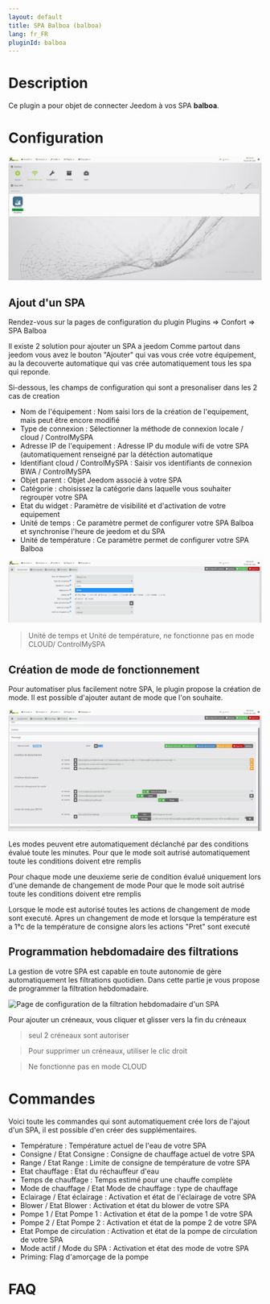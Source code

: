 ```yaml
---
layout: default
title: SPA Balboa (balboa)
lang: fr_FR
pluginId: balboa
---
```


# Description

Ce plugin a pour objet de connecter Jeedom à vos SPA __balboa__.

# Configuration

![Page de configuration des SPA](../images/balboa_screenshot_Configuration.jpg)

## Ajout d'un SPA

Rendez-vous sur la pages de configuration du plugin Plugins => Confort => SPA Balboa

Il existe 2 solution pour ajouter un SPA a jeedom
Comme partout dans jeedom vous avez le bouton "Ajouter" qui vas vous crée votre équipement, au la decouverte automatique qui vas crée automatiquement tous les spa qui reponde.

Si-dessous, les champs de configuration qui sont a presonaliser dans les 2 cas de creation

* Nom de l'équipement : Nom saisi lors de la création de l'equipement, mais peut être encore modifié
* Type de connexion : Sélectionner la méthode de connexion locale / cloud / ControlMySPA
* Adresse IP de l'equipement : Adresse IP du module wifi de votre SPA (automatiquement renseigné par la détéction automatique
* Identifiant cloud / ControlMySPA : Saisir vos identifiants de connexion BWA / ControlMySPA
* Objet parent : Objet Jeedom associé à votre SPA
* Catégorie : choisissez la catégorie dans laquelle vous souhaiter regrouper votre SPA
* Etat du widget : Paramètre de visibilité et d'activation de votre equipement
* Unité de temps : Ce paramètre permet de configurer votre SPA Balboa et synchronise l'heure de jeedom et du SPA
* Unité de température : Ce paramètre permet de configurer votre SPA Balboa

![Page de configuration d'un SPA](../images/balboa_screenshot_Equipement.jpg)

>  Unité de temps et Unité de température, ne fonctionne pas en mode CLOUD/ ControlMySPA

## Création de mode de fonctionnement

Pour automatiser plus facilement notre SPA, le plugin propose la création de mode.
Il est possible d'ajouter autant de mode que l'on souhaite.

![Création d'un mode pour notre SPA](../images/balboa_screenshot_Mode.jpg)

Les modes peuvent etre automatiquement déclanché par des conditions évalué toute les minutes.
Pour que le mode soit autrisé automatiquement toute les conditions doivent etre remplis

Pour chaque mode une deuxieme serie de condition évalué uniquement lors d'une demande de changement de mode 
Pour que le mode soit autrisé  toute les conditions doivent etre remplis

Lorsque le mode est autorisé toutes les actions de changement de mode sont executé.
Apres un changement de mode et lorsque la température est a 1°c de la température de consigne alors les actions "Pret" sont executé

## Programmation hebdomadaire des filtrations

La gestion de votre SPA est capable en toute autonomie de gère automatiquement les filtrations quotidien.
Dans cette partie je vous propose de programmer la filtration hebdomadaire.

![Page de configuration de la filtration hebdomadaire d'un SPA](../images/balboa_screenshot_Filtration.jpg)

Pour ajouter un créneaux, vous cliquer et glisser vers la fin du créneaux
> seul 2 créneaux sont autoriser

> Pour supprimer un créneaux, utiliser le clic droit

> Ne fonctionne pas en mode CLOUD

# Commandes

Voici toute les commandes qui sont automatiquement crée lors de l'ajout d'un SPA, il est possible d'en créer des supplémentaires. 

* Température : Température actuel de l'eau de votre SPA
* Consigne / Etat Consigne : Consigne de chauffage actuel de votre SPA
* Range / Etat Range : Limite de consigne de température de votre SPA
* Etat chauffage : Etat du réchauffeur d'eau
* Temps de chauffage : Temps estimé pour une chauffe complète
* Mode de chauffage / Etat Mode de chauffage : type de chauffage
* Eclairage / Etat éclairage : Activation et état de l'éclairage de votre SPA
* Blower / Etat Blower : Activation et état du blower de votre SPA
* Pompe 1 / Etat Pompe 1 : Activation et état de la pompe 1 de votre SPA
* Pompe 2 / Etat Pompe 2 : Activation et état de la pompe 2 de votre SPA
* Etat Pompe de circulation : Activation et état de la pompe de circulation de votre SPA
* Mode actif / Mode du SPA : Activation et état des mode de votre SPA
* Priming: Flag d'amorçage de la pompe

# FAQ


